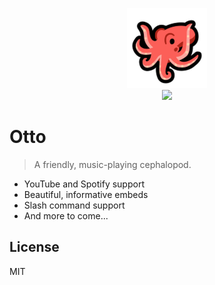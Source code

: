 <p align="center">
    <a href="https://discord.com/api/oauth2/authorize?client_id=911101278388641873&permissions=0&scope=bot%20applications.commands">
        <img width="128" src="./docs/otto.png">
    </a>
    <br>
    <a href="https://discord.com/api/oauth2/authorize?client_id=911101278388641873&permissions=0&scope=bot%20applications.commands">
        <img src="https://img.shields.io/badge/Otto%234411-Invite%20Me-%237289da?style=flat-square&logo=discord&&logoColor=%237289da&labelColor=%23424549">
    </a>
</p>

# Otto

> A friendly, music-playing cephalopod.

- YouTube and Spotify support
- Beautiful, informative embeds
- Slash command support
- And more to come...

## License
MIT
